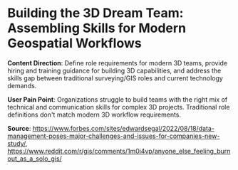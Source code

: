 # Building the 3D Dream Team: Assembling Skills for Modern Geospatial Workflows

**Content Direction**: Define role requirements for modern 3D teams, provide hiring and training guidance for building 3D capabilities, and address the skills gap between traditional surveying/GIS roles and current technology demands.

**User Pain Point**: Organizations struggle to build teams with the right mix of technical and communication skills for complex 3D projects. Traditional role definitions don't match modern 3D workflow requirements.

**Source**: https://www.forbes.com/sites/edwardsegal/2022/08/18/data-management-poses-major-challenges-and-issues-for-companies-new-study/, https://www.reddit.com/r/gis/comments/1m0i4vp/anyone_else_feeling_burnout_as_a_solo_gis/
